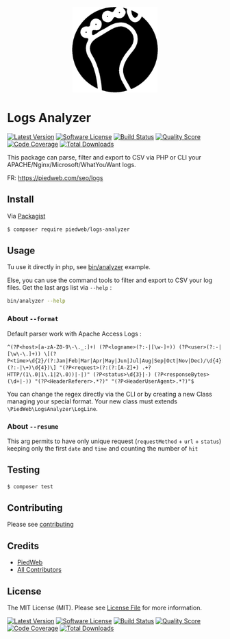 <p align="center"><a href="https://dev.piedweb.com">
<img src="https://raw.githubusercontent.com/PiedWeb/piedweb-devoluix-theme/master/src/img/logo_title.png" width="200" height="200" alt="Open Source Package" />
</a></p>

# Logs Analyzer

[![Latest Version](https://img.shields.io/github/tag/PiedWeb/LogsAnalyzer.svg?style=flat&label=release)](https://github.com/PiedWeb/LogsAnalyzer/tags)
[![Software License](https://img.shields.io/badge/license-MIT-brightgreen.svg?style=flat)](https://github.com/PiedWeb/LogsAnalyzer/blob/master/LICENSE)
[![Build Status](https://img.shields.io/travis/PiedWeb/LogsAnalyzer/master.svg?style=flat)](https://travis-ci.org/PiedWeb/LogsAnalyzer)
[![Quality Score](https://img.shields.io/scrutinizer/g/PiedWeb/LogsAnalyzer.svg?style=flat)](https://scrutinizer-ci.com/g/PiedWeb/LogsAnalyzer)
[![Code Coverage](https://img.shields.io/scrutinizer/coverage/g/PiedWeb/LogsAnalyzer.svg?style=flat)](https://scrutinizer-ci.com/g/PiedWeb/LogsAnalyzer/code-structure)
[![Total Downloads](https://img.shields.io/packagist/dt/piedweb/logs-analyzer.svg?style=flat)](https://packagist.org/packages/piedweb/logs-analyzer)

This package can parse, filter and export to CSV via PHP or CLI your APACHE/Nginx/Microsoft/WhatYouWant logs.

FR: https://piedweb.com/seo/logs

## Install

Via [Packagist](https://packagist.org/packages/piedweb/logs-analyzer)

``` bash
$ composer require piedweb/logs-analyzer
```

## Usage

Tu use it directly in php, see [bin/analyzer](https://github.com/PiedWeb/LogsAnalyzer/blob/master/bin/analyzer) example.

Else, you can use the command tools to filter and export to CSV your log files. Get the last args list via `--help` :
``` bash
bin/analyzer --help
```

### About `--format`

Default parser work with Apache Access Logs :
```
^(?P<host>[a-zA-Z0-9\-\._:]+) (?P<logname>(?:-|[\w-]+)) (?P<user>(?:-|[\w\-\.]+)) \[(?P<time>\d{2}/(?:Jan|Feb|Mar|Apr|May|Jun|Jul|Aug|Sep|Oct|Nov|Dec)/\d{4}:\d{2}:\d{2}:\d{2} (?:-|\+)\d{4})\] "(?P<request>(?:(?:[A-Z]+) .+? HTTP/(1\.0|1\.1|2\.0))|-|)" (?P<status>\d{3}|-) (?P<responseBytes>(\d+|-)) "(?P<HeaderReferer>.*?)" "(?P<HeaderUserAgent>.*?)"$
```

You can change the regex directly via the CLI or by creating a new Class managing your special format. Your new class must extends `\PiedWeb\LogsAnalyzer\LogLine`.

### About `--resume`

This arg permits to have only unique request (`requestMethod` + `url` + `status`) keeping only the first `date` and `time` and counting the number of `hit`

## Testing

``` bash
$ composer test
```

## Contributing

Please see [contributing](https://dev.piedweb.com/contributing)

## Credits

- [PiedWeb](https://piedweb.com)
- [All Contributors](https://github.com/PiedWeb/:package_skake/graphs/contributors)

## License

The MIT License (MIT). Please see [License File](LICENSE) for more information.

[![Latest Version](https://img.shields.io/github/tag/PiedWeb/LogsAnalyzer.svg?style=flat&label=release)](https://github.com/PiedWeb/LogsAnalyzer/tags)
[![Software License](https://img.shields.io/badge/license-MIT-brightgreen.svg?style=flat)](https://github.com/PiedWeb/LogsAnalyzer/blob/master/LICENSE)
[![Build Status](https://img.shields.io/travis/PiedWeb/LogsAnalyzer/master.svg?style=flat)](https://travis-ci.org/PiedWeb/LogsAnalyzer)
[![Quality Score](https://img.shields.io/scrutinizer/g/PiedWeb/LogsAnalyzer.svg?style=flat)](https://scrutinizer-ci.com/g/PiedWeb/LogsAnalyzer)
[![Code Coverage](https://img.shields.io/scrutinizer/coverage/g/PiedWeb/LogsAnalyzer.svg?style=flat)](https://scrutinizer-ci.com/g/PiedWeb/LogsAnalyzer/code-structure)
[![Total Downloads](https://img.shields.io/packagist/dt/piedweb/logs-analyzer.svg?style=flat)](https://packagist.org/packages/piedweb/logs-analyzer)
